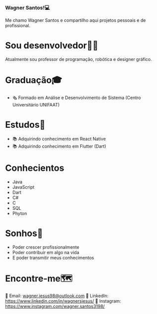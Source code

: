 ### Wagner Santos!💻

Me chamo Wagner Santos e compartilho aqui projetos pessoais e de profissional.

# Sou desenvolvedor👨‍💻

Atualmente sou professor de programação, robótica e designer gráfico.

# Graduação🎓

- 🗞 Formado em Análise e Desenvolvimento de Sistema (Centro Universitário UNIFAAT)

# Estudos📖

- 📚 Adquirindo conhecimento em React Native
- 📚 Adquirindo conhecimento em Flutter (Dart)

# Conhecientos

- Java
- JavaScript
- Dart
- C#
- C
- SQL
- Phyton

# Sonhos🔮

- Poder crescer profissionalmente
- Poder contribuir em algo na vida
- E poder transmitir meus conhecimentos 

# Encontre-me🗺

📩 Email: wagner.jesus98@outlook.com
💼 LinkedIn: https://www.linkedin.com/in/wagnersjesus/
🔗 Instagram: https://www.instagram.com/wagner.santos3198/
